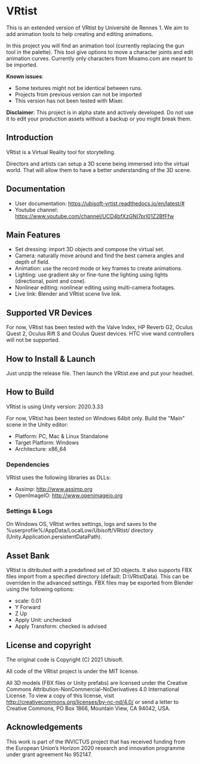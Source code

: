 # VRtist

This is an extended version of VRtist by Université de Rennes 1.
We aim to add animation tools to help creating and editing animations.

In this project you will find an animation tool (currently replacing the gun tool in the palette).
This tool give options to move a character joints and edit animation curves.
Currently only characters from Mixamo.com are meant to be imported.

**Known issues**: 
- Some textures might not be identical between runs.
- Projects from previous version can not be imported
- This version has not been tested with Mixer.


**Disclaimer**: This project is in alpha state and actively developed. Do not use it to edit your production assets without a backup or you might break them.

## Introduction

VRtist is a Virtual Reality tool for storytelling.

Directors and artists can setup a 3D scene being immersed into the virtual world. That will allow them to have a better understanding of the 3D scene.


## Documentation

- User documentation: https://ubisoft-vrtist.readthedocs.io/en/latest/#
- Youtube channel: https://www.youtube.com/channel/UCD4bfXzGNI7prl01Z2BfFfw

## Main Features

- Set dressing: import 3D objects and compose the virtual set.
- Camera: naturally move around and find the best camera angles and depth of field.
- Animation: use the record mode or key frames to create animations.
- Lighting: use gradient sky or fine-tune the lighting using lights (directional, point and cone).
- Nonlinear editing: nonlinear editing using multi-camera footages.
- Live link: Blender and VRtist scene live link.

## Supported VR Devices

For now, VRtist has been tested with the Valve Index, HP Reverb G2, Oculus Quest 2, Oculus Rift S and Oculus Quest devices.
HTC vive wand controllers will not be supported.

## How to Install & Launch

Just unzip the release file. Then launch the VRtist.exe and put your headset.

## How to Build

VRtist is using Unity version: 2020.3.33

For now, VRtist has been tested on Windows 64bit only. Build the "Main" scene in the Unity editor:

- Platform: PC, Mac & Linux Standalone
- Target Platform: Windows
- Architecture: x86_64

### Dependencies

VRtist uses the following libraries as DLLs:

- Assimp: http://www.assimp.org
- OpenImageIO: http://www.openimageio.org

### Settings & Logs

On Windows OS, VRtist writes settings, logs and saves to the %userprofile%/AppData/LocalLow/Ubisoft/VRtist/ directory (Unity.Application.persistentDataPath).

## Asset Bank

VRtist is ditributed with a predefined set of 3D objects.
It also supports FBX files import from a specified directory (default: D:\VRtistData). This can be overriden in the advanced settings.
FBX files may be exported from Blender using the following options:

- scale: 0.01
- Y Forward
- Z Up
- Apply Unit: unchecked
- Apply Transform: checked is advised

## License and copyright

The original code is Copyright (C) 2021 Ubisoft.

All code of the VRtist project is under the MIT license.

All 3D models (FBX files or Unity prefabs) are licensed under the Creative Commons Attribution-NonCommercial-NoDerivatives 4.0 International License. To view a copy of this license, visit http://creativecommons.org/licenses/by-nc-nd/4.0/ or send a letter to Creative Commons, PO Box 1866, Mountain View, CA 94042, USA.

## Acknowledgements

This work is part of the INVICTUS project that has received funding from the European Union’s Horizon 2020 research and innovation programme under grant agreement No 952147. 
